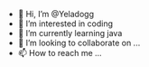 - 👋 Hi, I’m @Yeladogg
- 👀 I’m interested in coding
- 🌱 I’m currently learning java
- 💞️ I’m looking to collaborate on ...
- 📫 How to reach me ...

<!---
Yeladogg/Yeladogg is a ✨ special ✨ repository because its `README.md` (this file) appears on your GitHub profile.
You can click the Preview link to take a look at your changes.
--->
